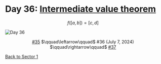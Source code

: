 # Day 36: [Intermediate value theorem](https://en.wikipedia.org/wiki/Intermediate_value_theorem)

$$f([a,b])=[c,d]$$

<picture><img alt="Day 36" src="0036.png"></picture>

<center><a href="0035.html">#35</a> $\qquad\leftarrow\qquad$ #36 (July 7, 2024) $\qquad\rightarrow\qquad$ <a href="0037.html">#37</a></center>

[Back to Sector 1](../0-63.md)